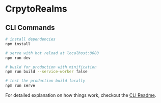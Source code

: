 # CrpytoRealms

## CLI Commands

``` bash
# install dependencies
npm install

# serve with hot reload at localhost:8080
npm run dev

# build for production with minification
npm run build --service-worker false

# test the production build locally
npm run serve
```

For detailed explanation on how things work, checkout the [CLI Readme](https://github.com/developit/preact-cli/blob/master/README.md).